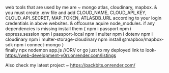 web tools that are used by me are ~ mongo atlas, cloudinary, mapbox. & you must create .env file and add CLOUD_NAME, CLOUD_API_KEY, CLOUD_API_SECRET, MAP_TOKEN, ATLASDB_URL according to your login credentials in above websites. & offcourse aquire node_modules.
if any dependencies is missing install them 
{
npm i passport 
npm i express.session
npm i passport-local 
npm i multer npm i dotenv
npm i cloudinary
npm i multer-storage-cloudinary
npm install @mapbox/mapbox-sdk
npm i connect-mongo 
}                   
finally
npx nodemon app.js
                                                             //OR//
or go just to my deployed link to look-
 https://web-development-y0rr.onrender.com/listings

Also check my latest project ~ https://packbits.onrender.com/
